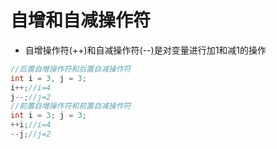 # 自增和自减操作符

- 自增操作符(++)和自减操作符(--)是对变量进行加1和减1的操作

```java
//后置自增操作符和后置自减操作符
int i = 3, j = 3;
i++;//i=4
j--;//j=2
//前置自增操作符和前置自减操作符
int i = 3; j = 3;
++i;//i=4
--j;//j=2
```
